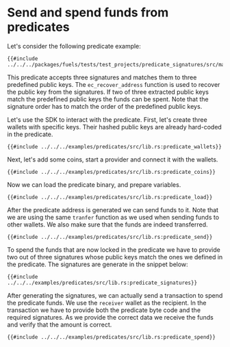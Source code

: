 # Send and spend funds from predicates

Let's consider the following predicate example:

```rust,ignore
{{#include ../../../packages/fuels/tests/test_projects/predicate_signatures/src/main.sw}}
```

This predicate accepts three signatures and matches them to three predefined public keys. The `ec_recover_address` function is used to recover the public key from the signatures. If two of three extracted public keys match the predefined public keys the funds can be spent. Note that the signature order has to match the order of the predefined public keys.

Let's use the SDK to interact with the predicate. First, let's create three wallets with specific keys. Their hashed public keys are already hard-coded in the predicate.

```rust,ignore
{{#include ../../../examples/predicates/src/lib.rs:predicate_wallets}}
```

Next, let's add some coins, start a provider and connect it with the wallets.

```rust,ignore
{{#include ../../../examples/predicates/src/lib.rs:predicate_coins}}
```

Now we can load the predicate binary, and prepare variables.

```rust,ignore
{{#include ../../../examples/predicates/src/lib.rs:predicate_load}}
```

After the predicate address is generated we can send funds to it. Note that we are using the same `tranfer` function as we used when sending funds to other wallets. We also make sure that the funds are indeed transferred.

```rust,ignore
{{#include ../../../examples/predicates/src/lib.rs:predicate_send}}
```

To spend the funds that are now locked in the predicate we have to provide two out of three signatures whose public keys match the ones we defined in the predicate. The signatures are generate in the snippet below:

```rust,ignore
{{#include ../../../examples/predicates/src/lib.rs:predicate_signatures}}
```

After generating the signatures, we can actually send a transaction to spend the predicate funds. We use the `receiver` wallet as the recipient. In the transaction we have to provide both the predicate byte code and the required signatures. As we provide the correct data we receive the funds and verify that the amount is correct.

```rust,ignore
{{#include ../../../examples/predicates/src/lib.rs:predicate_spend}}
```
